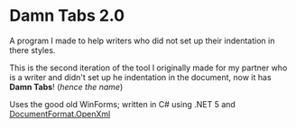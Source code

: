 # Damn Tabs 2.0
A program I made to help writers who did not set up their indentation in there styles.

This is the second iteration of the tool I originally made for my partner who is a writer and didn't set up he indentation in the document, now it has **Damn Tabs**! (*hence the name*)

Uses the good old WinForms; written in C# using .NET 5 and [DocumentFormat.OpenXml](https://www.nuget.org/packages/DocumentFormat.OpenXml/2.12.1?_src=template)
